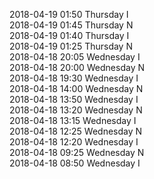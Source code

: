 2018-04-19 01:50 Thursday  I  
2018-04-19 01:45 Thursday  N  
2018-04-19 01:40 Thursday  I  
2018-04-19 01:25 Thursday  N  
2018-04-18 20:05 Wednesday  I  
2018-04-18 20:00 Wednesday  N  
2018-04-18 19:30 Wednesday  I  
2018-04-18 14:00 Wednesday  N  
2018-04-18 13:50 Wednesday  I  
2018-04-18 13:20 Wednesday  N  
2018-04-18 13:15 Wednesday  I  
2018-04-18 12:25 Wednesday  N  
2018-04-18 12:20 Wednesday  I  
2018-04-18 09:25 Wednesday  N  
2018-04-18 08:50 Wednesday  I  
